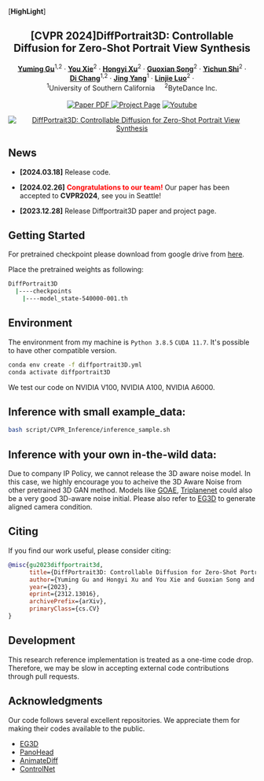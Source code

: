 

<p align="center">

 [**HighLight**] <h2 align="center">[CVPR 2024]DiffPortrait3D: Controllable Diffusion for Zero-Shot Portrait View Synthesis </h2>
  <p align="center">
    <a href="https://www.yuming-gu.com/"><strong>Yuming Gu</strong></a><sup>1,2</sup>
    · 
    <a href="https://ge.in.tum.de/about/you-xie/"><strong>You Xie</strong></a><sup>2</sup>
    · 
    <a href="https://hongyixu37.github.io/homepage/"><strong>Hongyi Xu</strong></a><sup>2</sup>
    ·
    <a href="https://guoxiansong.github.io/homepage/index.html"><strong>Guoxian Song</strong></a><sup>2</sup>
    ·
    <a href="https://seasonsh.github.io/"><strong>Yichun Shi</strong></a><sup>2</sup>
    ·
    <br><a href="https://boese0601.github.io"><strong>Di Chang</strong></a><sup>1,2</sup>
    ·  
    <a href="https://jingyangcarl.com"><strong>Jing Yang</strong></a><sup>1</sup>
    ·
    <a href="http://linjieluo.com"><strong>Linjie Luo</strong></a><sup>2</sup>
    ·
    <br>
    <sup>1</sup>University of Southern California &nbsp;&nbsp;&nbsp; <sup>2</sup>ByteDance Inc.
    <br>
    </br>
        <a href="https://arxiv.org/abs/2312.13016">
        <img src='https://img.shields.io/badge/arXiv-DiffPortrait3D-green' alt='Paper PDF'>
        </a>
        <a href='https://freedomgu.github.io/DiffPortrait3D/'>
        <img src='https://img.shields.io/badge/Project_Page-DiffPortrait3D-blue' alt='Project Page'></a>
        <a href='https://www.youtube.com/watch?v=mI8RJ_f3Csw'>
        <img src='https://img.shields.io/badge/YouTube-DiffPortrait3D-rgb(255, 0, 0)' alt='Youtube'></a>
  </p>
    </p>
<div align="center">
  <a href="https://youtu.be/mI8RJ_f3Csw"><img src="./Figures/teaser.gif" alt="DiffPortrait3D: Controllable Diffusion for Zero-Shot Portrait View Synthesis"></a>
</div>


<!-- *We present DiffPortrait3D, a conditional diffusion model that is capable of synthesizing 3D-consistent photo-realistic novel views from as few as a single in-the-wild portrait. Specifically, given a single RGB input, we aim to synthesize plausible but consistent facial details rendered from novel camera views with retained both identity and facial expression. In lieu of time-consuming optimization and fine-tuning, our zero-shot method generalizes well to arbitrary face portraits with unposed camera views, extreme facial expressions, and diverse artistic depictions. At its core, we leverage the generative prior of 2D diffusion models pre-trained on large-scale image datasets as our rendering backbone, while the denoising is guided with disentangled attentive control of appearance and camera pose. To achieve this, we first inject the appearance context from the reference image into the self-attention layers of the frozen UNets. The rendering view is then manipulated with a novel conditional control module that interprets the camera pose by watching a condition image of a crossed subject from the same view. Furthermore, we insert a trainable cross-view attention module to enhance view consistency, which is further strengthened with a novel 3D-aware noise generation process during inference. We demonstrate state-of-the-art results both qualitatively and quantitatively on our challenging in-the-wild and multi-view benchmarks.* -->

<!-- *For avatar-centric video generation and animation, please also check our latest work <a href="">MagicAvatar</a>!* -->

## News
* **[2024.03.18]** Release code.
* **[2024.02.26]** <span style="color:red">**Congratulations to our team!**</span> Our paper has been accepted to <span > <b>CVPR2024</b></span>, see you in Seattle! 

* **[2023.12.28]** Release Diffportrait3D paper and project page.

## Getting Started

For pretrained checkpoint please download from google drive from [here](https://drive.google.com/file/d/14qzipHghFrs4CFpVo1xW9CZt8OGLJf9t/view?usp=drive_link).

Place the pretrained weights as following:

```bash
DiffPortrait3D
  |----checkpoints
    |----model_state-540000-001.th
```

## Environment
The environment from my machine is ```Python 3.8.5``` ```CUDA 11.7```. It's possible to have other compatible version.


```bash
conda env create -f diffportrait3D.yml
conda activate diffportrait3D
```

We test our code on NVIDIA V100, NVIDIA A100, NVIDIA A6000.
## Inference with small example_data:
```bash 
bash script/CVPR_Inference/inference_sample.sh
```
## Inference with your own in-the-wild data:

Due to company IP Policy, we cannot release the 3D aware noise model. In this case, we highly encourage you to acheive the 3D Aware Noise from other pretrained 3D GAN method. Models like [GOAE](https://github.com/jiangyzy/GOAE), [Triplanenet](https://github.com/anantarb/triplanenet) could also be a very good 3D-aware noise initial. Please also refer to [EG3D](https://nvlabs.github.io/eg3d/) to generate aligned camera condition.


## Citing
If you find our work useful, please consider citing:
```BibTeX
@misc{gu2023diffportrait3d,
      title={DiffPortrait3D: Controllable Diffusion for Zero-Shot Portrait View Synthesis}, 
      author={Yuming Gu and Hongyi Xu and You Xie and Guoxian Song and Yichun Shi and Di Chang and Jing Yang and Lingjie Luo},
      year={2023},
      eprint={2312.13016},
      archivePrefix={arXiv},
      primaryClass={cs.CV}
}
```

## Development

This research reference implementation is treated as a one-time code drop. Therefore, we may be slow in accepting external code contributions through pull requests.

## Acknowledgments

Our code follows several excellent repositories. We appreciate them for making their codes available to the public.
* [EG3D](https://nvlabs.github.io/eg3d/)
* [PanoHead](https://github.com/SizheAn/PanoHead)
* [AnimateDiff](https://github.com/guoyww/AnimateDiff)
* [ControlNet](https://github.com/lllyasviel/ControlNet)


